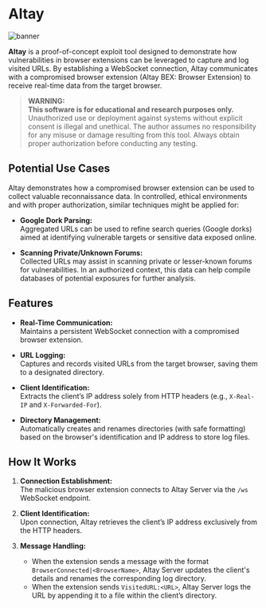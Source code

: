 # Altay

![banner](https://github.com/user-attachments/assets/8999713a-df14-40e0-bb49-61d6e787c426)

**Altay** is a proof-of-concept exploit tool designed to demonstrate how vulnerabilities in browser extensions can be leveraged to capture and log visited URLs. By establishing a WebSocket connection, Altay communicates with a compromised browser extension (Altay BEX: Browser Extension) to receive real-time data from the target browser.

> **WARNING:**  
> **This software is for educational and research purposes only.**  
> Unauthorized use or deployment against systems without explicit consent is illegal and unethical. The author assumes no responsibility for any misuse or damage resulting from this tool. Always obtain proper authorization before conducting any testing.

## Potential Use Cases

Altay demonstrates how a compromised browser extension can be used to collect valuable reconnaissance data. In controlled, ethical environments and with proper authorization, similar techniques might be applied for:

- **Google Dork Parsing:**  
  Aggregated URLs can be used to refine search queries (Google dorks) aimed at identifying vulnerable targets or sensitive data exposed online.

- **Scanning Private/Unknown Forums:**  
  Collected URLs may assist in scanning private or lesser-known forums for vulnerabilities. In an authorized context, this data can help compile databases of potential exposures for further analysis.

## Features

- **Real-Time Communication:**  
  Maintains a persistent WebSocket connection with a compromised browser extension.

- **URL Logging:**  
  Captures and records visited URLs from the target browser, saving them to a designated directory.

- **Client Identification:**  
  Extracts the client’s IP address solely from HTTP headers (e.g., `X-Real-IP` and `X-Forwarded-For`).

- **Directory Management:**  
  Automatically creates and renames directories (with safe formatting) based on the browser's identification and IP address to store log files.

## How It Works

1. **Connection Establishment:**  
   The malicious browser extension connects to Altay Server via the `/ws` WebSocket endpoint.

2. **Client Identification:**  
   Upon connection, Altay retrieves the client’s IP address exclusively from the HTTP headers.

3. **Message Handling:**  
   - When the extension sends a message with the format `BrowserConnected|<BrowserName>`, Altay Server updates the client's details and renames the corresponding log directory.
   - When the extension sends `VisitedURL:<URL>`, Altay Server logs the URL by appending it to a file within the client’s directory.
